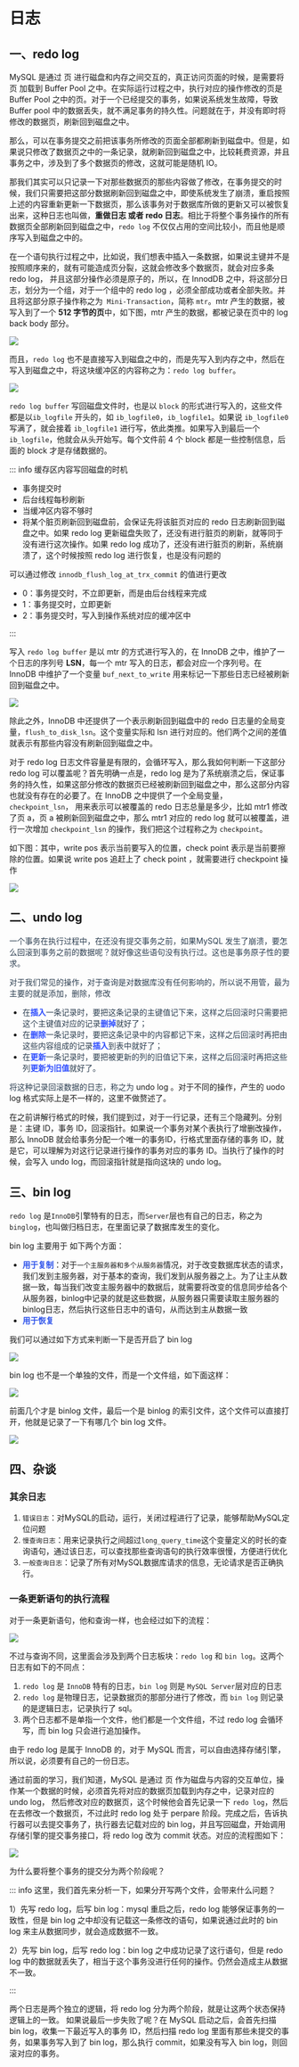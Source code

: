 # 日志

## 一、redo log

MySQL 是通过 页 进行磁盘和内存之间交互的，真正访问页面的时候，是需要将 页 加载到 Buffer Pool 之中。在实际运行过程之中，执行对应的操作修改的页是 Buffer Pool 之中的页。对于一个已经提交的事务，如果说系统发生故障，导致 Buffer pool 中的数据丢失，就不满足事务的持久性。问题就在于，并没有即时将修改的数据页，刷新回到磁盘之中。

那么，可以在事务提交之前把该事务所修改的页面全部都刷新到磁盘中。但是，如果说只修改了数据页之中的一条记录，就刷新回到磁盘之中，比较耗费资源，并且事务之中，涉及到了多个数据页的修改，这就可能是随机 IO。

那我们其实可以只记录一下对那些数据页的那些内容做了修改，在事务提交的时候，我们只需要把这部分数据刷新回到磁盘之中，即使系统发生了崩溃，重启按照上述的内容重新更新一下数据页，那么该事务对于数据库所做的更新又可以被恢复出来，这种日志也叫做，**重做日志 或者 redo 日志**。相比于将整个事务操作的所有数据页全部刷新回到磁盘之中，`redo log` 不仅仅占用的空间比较小，而且他是顺序写入到磁盘之中的。

 在一个语句执行过程之中，比如说，我们想表中插入一条数据，如果说主键并不是按照顺序来的，就有可能造成页分裂，这就会修改多个数据页，就会对应多条 redo log， 并且这部分操作必须是原子的，所以，在 InnodDB 之中，将这部分日志，划分为一个组，对于一个组中的 redo log ，必须全部成功或者全部失败。并且将这部分原子操作称之为` Mini-Transaction`，简称 `mtr`。mtr 产生的数据，被写入到了一个 **512 字节的页**中，如下图，mtr 产生的数据，都被记录在页中的 log back body 部分。

![](asserts/1727535600593-482b0f4b-ace4-4a6f-8bec-4a9520eb18a9.webp)

而且，`redo log` 也不是直接写入到磁盘之中的，而是先写入到内存之中，然后在写入到磁盘之中，将这块缓冲区的内容称之为：`redo log buffer`。

![](asserts/1727535632046-17fb4e4a-8e79-4a10-8f5b-07ce44caaad8.webp)

`redo log buffer` 写回磁盘文件时，也是以 `block` 的形式进行写入的，这些文件都是以`ib_logfile` 开头的，如 `ib_logfile0`，`ib_logfile1`。如果说 `ib_logfile0` 写满了，就会接着 `ib_logfile1` 进行写，依此类推。如果写入到最后一个 `ib_logfile`，他就会从头开始写。每个文件前 4 个 block 都是一些控制信息，后面的 block 才是存储数据的。

::: info
缓存区内容写回磁盘的时机

+ 事务提交时
+ 后台线程每秒刷新
+ 当缓冲区内容不够时
+ 将某个脏页刷新回到磁盘前，会保证先将该脏页对应的 redo 日志刷新回到磁盘之中。如果 redo log 更新磁盘失败了，还没有进行脏页的刷新，就等同于没有进行这次操作。如果 redo log 成功了，还没有进行脏页的刷新，系统崩溃了，这个时候按照 redo log 进行恢复，也是没有问题的

可以通过修改 `innodb_flush_log_at_trx_commit` 的值进行更改

+ 0：事务提交时，不立即更新，而是由后台线程来完成
+ 1：事务提交时，立即更新
+ 2：事务提交时，写入到操作系统对应的缓冲区中

:::

写入 `redo log buffer` 是以 mtr 的方式进行写入的，在 InnoDB 之中，维护了一个日志的序列号 **LSN**，每一个 mtr 写入的日志，都会对应一个序列号。在 InnoDB 中维护了一个变量 `buf_next_to_write` 用来标记一下那些日志已经被刷新回到磁盘之中。

![](asserts/1727834102181-958b39a2-bd68-48bb-9be8-ba902cbada74.png)

除此之外，InnoDB 中还提供了一个表示刷新回到磁盘中的 redo 日志量的全局变量，`flush_to_disk_lsn`。这个变量实际和 lsn 进行对应的。他们两个之间的差值就表示有那些内容没有刷新回到磁盘之中。

对于 redo log 日志文件容量是有限的，会循环写入，那么我如何判断一下这部分 redo log 可以覆盖呢？首先明确一点是，redo log 是为了系统崩溃之后，保证事务的持久性，如果这部分修改的数据页已经被刷新回到磁盘之中，那么这部分内容也就没有存在的必要了。在 InnoDB 之中提供了一个全局变量，`checkpoint_lsn`， 用来表示可以被覆盖的 redo 日志总量是多少，比如 mtr1 修改了页 a，页 a 被刷新回到磁盘之中，那么 mtr1 对应的 redo log 就可以被覆盖，进行一次增加 `checkpoint_lsn` 的操作，我们把这个过程称之为 `checkpoint`。

如下图：其中，write pos 表示当前要写入的位置，check point 表示是当前要擦除的位置。如果说 write pos 追赶上了 check point ，就需要进行 checkpoint 操作

![](asserts/1726929612762-1c6c9859-da86-471d-927d-920bd5fec355.png)

## 二、undo log
<font style="color:rgb(44, 62, 80);">一个事务在执行过程中，在还没有提交事务之前，如果MySQL 发生了崩溃，要怎么回滚到事务之前的数据呢？就好像这些语句没有执行过。这也是事务原子性的要求。</font>

<font style="color:rgb(44, 62, 80);">对于我们常见的操作，对于查询是对数据库没有任何影响的，所以说不用管，最为主要的就是添加，删除，修改</font>

+ <font style="color:rgb(44, 62, 80);">在</font>**<font style="color:rgb(48, 79, 254);">插入</font>**<font style="color:rgb(44, 62, 80);">一条记录时，要把这条记录的主键值记下来，这样之后回滚时只需要把这个主键值对应的记录</font>**<font style="color:rgb(48, 79, 254);">删掉</font>**<font style="color:rgb(44, 62, 80);">就好了；</font>
+ <font style="color:rgb(44, 62, 80);">在</font>**<font style="color:rgb(48, 79, 254);">删除</font>**<font style="color:rgb(44, 62, 80);">一条记录时，要把这条记录中的内容都记下来，这样之后回滚时再把由这些内容组成的记录</font>**<font style="color:rgb(48, 79, 254);">插入</font>**<font style="color:rgb(44, 62, 80);">到表中就好了；</font>
+ <font style="color:rgb(44, 62, 80);">在</font>**<font style="color:rgb(48, 79, 254);">更新</font>**<font style="color:rgb(44, 62, 80);">一条记录时，要把被更新的列的旧值记下来，这样之后回滚时再把这些列</font>**<font style="color:rgb(48, 79, 254);">更新为旧值</font>**<font style="color:rgb(44, 62, 80);">就好了。</font>

<font style="color:rgb(44, 62, 80);">将这种记录回滚数据的日志，称之为</font> undo log 。对于不同的操作，产生的 uodo log 格式实际上是不一样的，这里不做赘述了。

在之前讲解行格式的时候，我们提到过，对于一行记录，还有三个隐藏列。分别是：主键 ID，事务 ID，回滚指针。如果说一个事务对某个表执行了增删改操作，那么 InnoDB 就会给事务分配一个唯一的事务ID，行格式里面存储的事务 ID，就是它，可以理解为对这行记录进行操作的事务对应的事务 ID。当执行了操作的时候，会写入 undo log，而回滚指针就是指向这块的 undo log。

## 三、bin log
`redo log` 是`InnoDB`引擎特有的日志，而`Server`层也有自己的日志，称之为`binglog`，也叫做归档日志，在里面记录了数据库发生的变化。

bin log 主要用于 如下两个方面：

+ **<font style="color:#2F54EB;">用于复制</font>**：对于`一个主服务器和多个从服务器`情况，对于改变数据库状态的请求，我们发到主服务器，对于基本的查询，我们发到从服务器之上。为了让主从数据一致，每当我们改变主服务器中的数据后，就需要将改变的信息同步给各个从服务器，binlog中记录的就是这些数据，从服务器只需要读取主服务器的binlog日志，然后执行这些日志中的语句，从而达到主从数据一致
+ **<font style="color:#2F54EB;">用于恢复</font>**

我们可以通过如下方式来判断一下是否开启了 bin log

![](https://cdn.nlark.com/yuque/0/2024/png/22570918/1727940550788-98f396d3-9e82-4a46-86ee-202225c4f90d.png)

bin log 也不是一个单独的文件，而是一个文件组，如下面这样：

![](https://cdn.nlark.com/yuque/0/2024/png/22570918/1727940796757-b4e4f5c1-79c0-40b6-b8b9-c499cf5c1269.png)

前面几个才是 binlog 文件，最后一个是 binlog 的索引文件，这个文件可以直接打开，他就是记录了一下有哪几个 bin log 文件。

![](https://cdn.nlark.com/yuque/0/2024/png/22570918/1727941009525-a9c4c759-a240-4f43-909b-a07184243a18.png)

## 四、杂谈
### 其余日志
1. `错误日志`：对MySQL的启动，运行，关闭过程进行了记录，能够帮助MySQL定位问题
2. `慢查询日志`：用来记录执行之间超过`long_query_time`这个变量定义的时长的查询语句，通过该日志，可以查找那些查询语句的执行效率很慢，方便进行优化
3. `一般查询日志`：记录了所有对MySQL数据库请求的信息，无论请求是否正确执行。

### 一条更新语句的执行流程
对于一条更新语句，他和查询一样，也会经过如下的流程：

![](asserts/1726928282147-d1c8abdc-e88c-4be1-9bc4-6bdbba50f9c9.png)

不过与查询不同，这里面会涉及到两个日志板块：`redo log` 和 `bin log`。这两个日志有如下的不同点：

1. `redo log` 是 `InnoDB` 特有的日志，`bin log` 则是 `MySQL Server`层对应的日志
2. `redo log` 是物理日志，记录数据页的那部分进行了修改，而 `bin log` 则记录的是逻辑日志，记录执行了 sql。
3. 两个日志都不是单指一个文件，他们都是一个文件组，不过 redo log 会循环写，而 bin log 只会进行追加操作。

由于 redo log 是属于 InnoDB 的，对于 MySQL 而言，可以自由选择存储引擎，所以说，必须要有自己的一份日志。

通过前面的学习，我们知道，MySQL 是通过 页 作为磁盘与内容的交互单位，操作某一个数据的时候，必须首先将对应的数据页加载到内存之中，记录对应的 undo log， 然后修改对应的数据页，这个时候他会首先记录一下 `redo log`，然后在去修改一个数据页，不过此时 redo log 处于 perpare 阶段。完成之后，告诉执行器可以去提交事务了，执行器去记载对应的 bin log，并且写回磁盘，开始调用存储引擎的提交事务接口，将 redo log 改为 commit 状态。对应的流程图如下：

![](asserts/1661843564090-c91c4822-18eb-4920-9cd0-e5166f6912b7.png)

为什么要将整个事务的提交分为两个阶段呢？

::: info
这里，我们首先来分析一下，如果分开写两个文件，会带来什么问题？

1）先写 redo log，后写 bin log：mysql 重启之后，redo log 能够保证事务的一致性，但是 bin log 之中却没有记载这一条修改的语句，如果说通过此时的 bin log 来主从数据同步，就会造成数据不一致。

2）先写 bin log，后写 redo log：bin log 之中成功记录了这行语句，但是 redo log 中的数据就丢失了，相当于这个事务没进行任何的操作。仍然会造成主从数据不一致。

:::

两个日志是两个独立的逻辑，将 redo log 分为两个阶段，就是让这两个状态保持逻辑上的一致。 如果说最后一步失败了呢？在 MySQL 启动之后，会首先扫描 bin log，收集一下最近写入的事务 ID，然后扫描 redo log 里面有那些未提交的事务，如果事务写入到了 bin log，那么执行 commit，如果没有写入 bin log，则回滚对应的事务。

